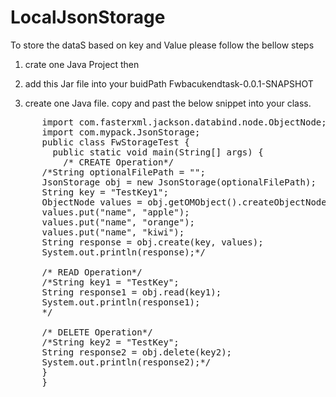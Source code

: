 # LocalJsonStorage

 To store the dataS based on key and Value please follow the bellow steps 

 1) crate one Java Project then 

 2) add this Jar file into your buidPath Fwbacukendtask-0.0.1-SNAPSHOT
 
 3) create one Java file. copy and past the below snippet into your class.
 <pre>
      import com.fasterxml.jackson.databind.node.ObjectNode;
      import com.mypack.JsonStorage;
      public class FwStorageTest {
        public static void main(String[] args) {
          /* CREATE Operation*/
      /*String optionalFilePath = "";
      JsonStorage obj = new JsonStorage(optionalFilePath);
      String key = "TestKey1";
      ObjectNode values = obj.getOMObject().createObjectNode();
      values.put("name", "apple");
      values.put("name", "orange");
      values.put("name", "kiwi");
      String response = obj.create(key, values);
      System.out.println(response);*/

      /* READ Operation*/
      /*String key1 = "TestKey";
      String response1 = obj.read(key1);
      System.out.println(response1);
      */		

      /* DELETE Operation*/
      /*String key2 = "TestKey";
      String response2 = obj.delete(key2);
      System.out.println(response2);*/
      }
      }
      </pre>
